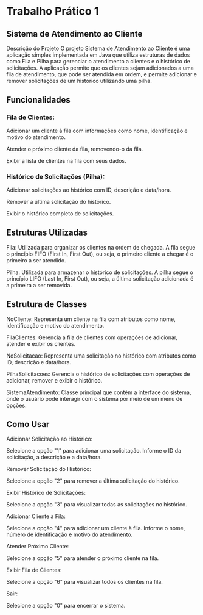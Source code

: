 # Trabalho Prático 1

## Sistema de Atendimento ao Cliente
Descrição do Projeto
O projeto Sistema de Atendimento ao Cliente é uma aplicação simples implementada em Java que utiliza estruturas de dados como Fila e Pilha para gerenciar o atendimento a clientes e o histórico de solicitações. A aplicação permite que os clientes sejam adicionados a uma fila de atendimento, que pode ser atendida em ordem, e permite adicionar e remover solicitações de um histórico utilizando uma pilha.

## Funcionalidades
### Fila de Clientes:

Adicionar um cliente à fila com informações como nome, identificação e motivo do atendimento.

Atender o próximo cliente da fila, removendo-o da fila.

Exibir a lista de clientes na fila com seus dados.

### Histórico de Solicitações (Pilha):

Adicionar solicitações ao histórico com ID, descrição e data/hora.

Remover a última solicitação do histórico.

Exibir o histórico completo de solicitações.

## Estruturas Utilizadas
Fila: Utilizada para organizar os clientes na ordem de chegada. A fila segue o princípio FIFO (First In, First Out), ou seja, o primeiro cliente a chegar é o primeiro a ser atendido.

Pilha: Utilizada para armazenar o histórico de solicitações. A pilha segue o princípio LIFO (Last In, First Out), ou seja, a última solicitação adicionada é a primeira a ser removida.

## Estrutura de Classes
NoCliente: Representa um cliente na fila com atributos como nome, identificação e motivo do atendimento.

FilaClientes: Gerencia a fila de clientes com operações de adicionar, atender e exibir os clientes.

NoSolicitacao: Representa uma solicitação no histórico com atributos como ID, descrição e data/hora.

PilhaSolicitacoes: Gerencia o histórico de solicitações com operações de adicionar, remover e exibir o histórico.

SistemaAtendimento: Classe principal que contém a interface do sistema, onde o usuário pode interagir com o sistema por meio de um menu de opções.

## Como Usar
Adicionar Solicitação ao Histórico:

Selecione a opção "1" para adicionar uma solicitação. Informe o ID da solicitação, a descrição e a data/hora.

Remover Solicitação do Histórico:

Selecione a opção "2" para remover a última solicitação do histórico.

Exibir Histórico de Solicitações:

Selecione a opção "3" para visualizar todas as solicitações no histórico.

Adicionar Cliente à Fila:

Selecione a opção "4" para adicionar um cliente à fila. Informe o nome, número de identificação e motivo do atendimento.

Atender Próximo Cliente:

Selecione a opção "5" para atender o próximo cliente na fila.

Exibir Fila de Clientes:

Selecione a opção "6" para visualizar todos os clientes na fila.

Sair:

Selecione a opção "0" para encerrar o sistema.
